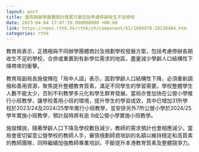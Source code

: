 ```yaml
---
layout: post
title: 當局與辦學團體商討發展方案包括考慮停辦收生不足學校
date: 2023-04-04 17:07:59.000000000 +08:00
link: https://news.rthk.hk/rthk/ch/component/k2/1694978-20230404.htm
categories: rthk
---
```


教育局表示，正積極與不同辦學團體商討及規劃學校發展方案，包括考慮停辦長期收生不足的學校，合併或重置到有新學位需求的地區，盡量減少學齡人口結構性下降帶來的衝擊。

教育局副局長施俊輝在「局中人語」表示，面對學齡人口結構性下降，必須重新調撥和善用資源，聚焦提升整體教育質素，滿足不同學生的學習需要。學校整體學生人數不能太少，否則不利教學多元化和學生群育發展。當局亦會加快在公營小學推行小班教學，讓學校善用小班的環境，提升學生的學習成效，其中已增加31所學校於2023/24及2024/25學年推行小班教學，並安排另外7所公營小學於2024/25學年實施小班教學，預計屆時將有逾 9成公營小學實施小班教學。

施俊輝說，隨著學齡人口下降及學校數目減少，教師的需求預計也會相應減少。當局會密切留意公營學校的教師人手，審慎規劃師資培訓的名額以維持穩定和高質素的教師團隊，同時繼續加強教師專業培訓，不斷提升本港教育質素及整體競爭力。
